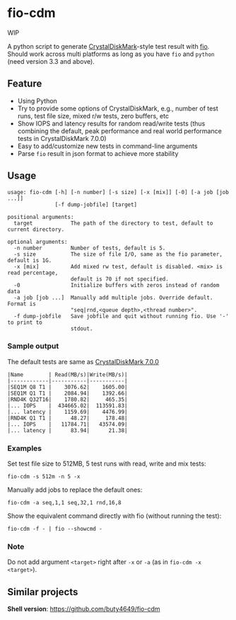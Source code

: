 # fio-cdm

WIP

A python script to generate [CrystalDiskMark](https://crystalmark.info/en/software/crystaldiskmark/)-style test result with [fio](https://github.com/axboe/fio). Should work across multi platforms as long as you have `fio` and `python` (need version 3.3 and above).

## Feature

- Using Python
- Try to provide some options of CrystalDiskMark, e.g., number of test runs, test file size, mixed r/w tests, zero buffers, etc
- Show IOPS and latency results for random read/write tests (thus combining the default, peak performance and real world performance tests in CrystalDiskMark 7.0.0)
- Easy to add/customize new tests in command-line arguments
- Parse `fio` result in json format to achieve more stability

## Usage

```
usage: fio-cdm [-h] [-n number] [-s size] [-x [mix]] [-0] [-a job [job ...]]
               [-f dump-jobfile] [target]

positional arguments:
  target            The path of the directory to test, default to current directory.

optional arguments:
  -n number         Number of tests, default is 5.
  -s size           The size of file I/O, same as the fio parameter, default is 1G.
  -x [mix]          Add mixed rw test, default is disabled. <mix> is read percentage,
                    default is 70 if not specified.
  -0                Initialize buffers with zeros instead of random data
  -a job [job ...]  Manually add multiple jobs. Override default. Format is
                    "seq|rnd,<queue depth>,<thread number>".
  -f dump-jobfile   Save jobfile and quit without running fio. Use '-' to print to
                    stdout.
```

### Sample output

The default tests are same as [CrystalDiskMark 7.0.0](https://crystalmark.info/en/software/crystaldiskmark/crystaldiskmark-main-menu/)

```
|Name        | Read(MB/s)|Write(MB/s)|
|------------|-----------|-----------|
|SEQ1M Q8 T1 |    3076.62|    1605.00|
|SEQ1M Q1 T1 |    2084.94|    1392.66|
|RND4K Q32T16|    1780.82|     465.35|
|... IOPS    |  434665.02|  113591.83|
|... latency |    1159.69|    4476.99|
|RND4K Q1 T1 |      48.27|     178.48|
|... IOPS    |   11784.71|   43574.09|
|... latency |      83.94|      21.38|
```

### Examples

Set test file size to 512MB, 5 test runs with read, write and mix tests:

    fio-cdm -s 512m -n 5 -x

Manually add jobs to replace the default ones:

    fio-cdm -a seq,1,1 seq,32,1 rnd,16,8

Show the equivalent command directly with fio (without running the test):

    fio-cdm -f - | fio --showcmd -

### Note

Do not add argument `<target>` right after `-x` or `-a` (as in `fio-cdm -x <target>`).

## Similar projects

**Shell version**: https://github.com/buty4649/fio-cdm
